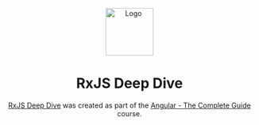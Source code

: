 <div align="center">
  <img alt="Logo" src="https://raw.githubusercontent.com/kuzn5298/courses/refs/heads/rxjs-deep-dive/public/favicon.ico" width="96" />
</div>

<h1 align="center">
  RxJS Deep Dive
</h1>

<p align="center">
  <a href="https://courses.kuzn.dev/rxjs-deep-dive/" target="_blank">RxJS Deep Dive</a> was created as part of the <a href="https://www.udemy.com/course/the-complete-guide-to-angular-2" target="_blank">Angular - The Complete Guide</a> course.
</p>

<!-- <div align="center">
  <img src="https://raw.githubusercontent.com/kuzn5298/courses/refs/heads/rxjs-deep-dive/preview.png" style="max-width: 512px; width: 100%;">
</div> -->
